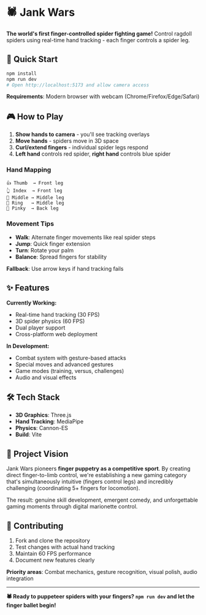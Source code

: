 # 🕷️ Jank Wars

**The world's first finger-controlled spider fighting game!** Control ragdoll spiders using real-time hand tracking - each finger controls a spider leg.

## 🚀 Quick Start

```bash
npm install
npm run dev
# Open http://localhost:5173 and allow camera access
```

**Requirements**: Modern browser with webcam (Chrome/Firefox/Edge/Safari)

## 🎮 How to Play

1. **Show hands to camera** - you'll see tracking overlays
2. **Move hands** - spiders move in 3D space
3. **Curl/extend fingers** - individual spider legs respond
4. **Left hand** controls red spider, **right hand** controls blue spider

### Hand Mapping
```
👍 Thumb  → Front leg
👆 Index  → Front leg  
🖕 Middle → Middle leg
💍 Ring   → Middle leg
🤙 Pinky  → Back leg
```

### Movement Tips
- **Walk**: Alternate finger movements like real spider steps
- **Jump**: Quick finger extension
- **Turn**: Rotate your palm
- **Balance**: Spread fingers for stability

**Fallback**: Use arrow keys if hand tracking fails

## ✨ Features

**Currently Working:**
- Real-time hand tracking (30 FPS)
- 3D spider physics (60 FPS)
- Dual player support
- Cross-platform web deployment

**In Development:**
- Combat system with gesture-based attacks
- Special moves and advanced gestures
- Game modes (training, versus, challenges)
- Audio and visual effects

## 🛠️ Tech Stack

- **3D Graphics**: Three.js
- **Hand Tracking**: MediaPipe
- **Physics**: Cannon-ES
- **Build**: Vite

## 🎯 Project Vision

Jank Wars pioneers **finger puppetry as a competitive sport**. By creating direct finger-to-limb control, we're establishing a new gaming category that's simultaneously intuitive (fingers control legs) and incredibly challenging (coordinating 5+ fingers for locomotion).

The result: genuine skill development, emergent comedy, and unforgettable gaming moments through digital marionette control.

## 🤝 Contributing

1. Fork and clone the repository
2. Test changes with actual hand tracking
3. Maintain 60 FPS performance
4. Document new features clearly

**Priority areas**: Combat mechanics, gesture recognition, visual polish, audio integration

---

**🕷️ Ready to puppeteer spiders with your fingers? `npm run dev` and let the finger ballet begin!**

